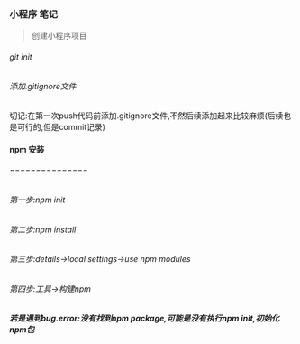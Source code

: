 ### 小程序 笔记
> 创建小程序项目
###### git init 
###### 添加.gitignore文件
切记:在第一次push代码前添加.gitignore文件,不然后续添加起来比较麻烦(后续也是可行的,但是commit记录)
#### npm 安装

###### ===============
###### 第一步:npm init
###### 第二步:npm install
###### 第三步:details->local settings->use npm modules
###### 第四步:工具->构建npm
##### 若是遇到bug.error:没有找到npm package,可能是没有执行npm init,初始化npm包

